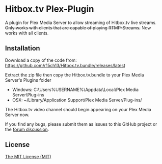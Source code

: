 Hitbox.tv Plex-Plugin
====================
A plugin for Plex Media Server to allow streaming of Hitbox.tv live streams.
~~Only works with clients that are capable of playing RTMP-Streams.~~ Now works with all clients.

Installation
------------
Download a copy of the code from: https://github.com/r15ch13/Hitbox.tv.bundle/releases/latest

Extract the zip file then copy the Hitbox.tv.bundle to your Plex Media Server's Plugins folder
* Windows: C:\Users\%USERNAME%\Appdata\Local\Plex Media Server\Plug-ins
* OSX: ~/Library/Application Support/Plex Media Server/Plug-ins/

The Hitbox.tv video channel should begin appearing on your Plex Media Server now.

If you find any bugs, please submit them as issues to this GitHub project or the [forum discussion](https://forums.plex.tv/discussion/comment/769242).

License
-------
[The MIT License (MIT)](http://r15ch13.mit-license.org/)
